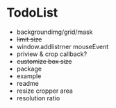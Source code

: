 # TodoList
- backgroundimg/grid/mask
- ~~limit size~~
- window.addlistrner mouseEvent
- priview & crop callback?
- ~~customize box size~~
- package
- example
- readme
- resize cropper area
- resolution ratio

